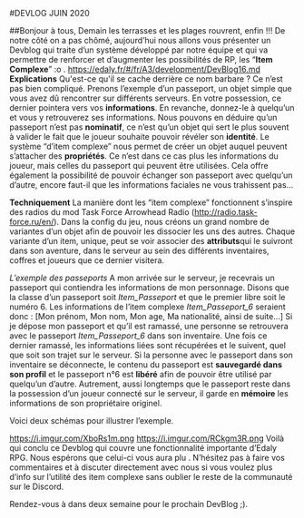 #DEVLOG JUIN 2020

##Bonjour à tous, 
Demain les terrasses et les plages  rouvrent, enfin !!!
De notre côté on a pas chômé, aujourd’hui nous allons vous présenter un  Devblog qui traite d’un système développé par notre équipe et qui va permettre de renforcer et d’augmenter les possibilités de RP,  les “**Item Complexe**” :o .
https://edaly.fr/#/fr/A3/development/DevBlog16.md
__Explications__
Qu'est-ce qu'il se cache derrière ce nom barbare ? Ce n’est pas bien compliqué.
Prenons l’exemple d’un passeport, un objet simple que vous avez dû rencontrer sur différents serveurs. 
En votre possession, ce dernier pointera vers vos **informations**. En revanche, donnez-le à quelqu’un et vous y retrouverez ses informations. Nous pouvons en déduire qu’un passeport n’est pas **nominatif**, ce n’est qu’un objet qui sert le plus souvent à valider le fait que le joueur souhaite pouvoir révéler son **identité**.
Le système “d’item complexe” nous permet de créer un objet auquel peuvent s’attacher des **propriétés**. Ce n’est dans ce cas plus les informations du joueur, mais celles du passeport qui peuvent être utilisées. Cela offre également la possibilité de pouvoir échanger son passeport avec quelqu’un d’autre, encore faut-il que les informations faciales ne vous trahissent pas…

__Techniquement__
La manière dont les “item complexe” fonctionnent s’inspire des radios du mod Task Force Arrowhead Radio (http://radio.task-force.ru/en/). 
Dans la config du jeu, nous créons un grand nombre de variantes d’un objet afin de pouvoir les dissocier les uns des autres. Chaque variante d’un item, unique, peut se voir associer des **attributs**qui le suivront dans son aventure, dans le serveur au sein des différents inventaires, coffres et joueurs que ce dernier visitera.

*L’exemple des passeports*
A mon arrivée sur le serveur, je recevrais un passeport qui contiendra les informations de mon personnage. Disons que la classe d’un passeport soit *Item_Passeport* et que le premier libre soit le numéro 6.
Les informations de l’item complexe *Item_Passeport_6* seraient donc :
[Mon prénom, Mon nom, Mon age, Ma nationalité, ainsi de suite...]
Si je dépose mon passeport et qu’il est ramassé, une personne se retrouvera avec le passeport *Item_Passeport_6* dans son inventaire. Une fois ce dernier ramassé, les informations liées sont récupérées et le suivent, quel que soit son trajet sur le serveur.
Si la personne avec le passeport dans son inventaire se déconnecte, le contenu du passeport est **sauvegardé dans son profil** et le passeport n°6 est **libéré** afin de pouvoir être utilisé par quelqu’un d’autre. Autrement, aussi longtemps que le passeport reste dans la possession d’un joueur connecté sur le serveur, il garde en **mémoire** les informations de son propriétaire originel.

Voici deux schémas pour illustrer l’exemple.  

https://i.imgur.com/XboRs1m.png
https://i.imgur.com/RCkgm3R.png
Voilà qui conclu ce Devblog qui couvre une fonctionnalité importante d’Edaly RPG.
Nous espérons que celui-ci vous aura plu .
N’hésitez pas à faire vos commentaires et à discuter directement avec nous si vous voulez plus d’info sur l’utilité des item complexe sans oublier  le reste de la communauté sur le Discord.

Rendez-vous à dans deux semaine pour le prochain DevBlog ;).
